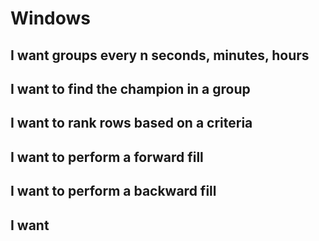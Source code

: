 # Windows

## I want groups every n seconds, minutes, hours
## I want to find the champion in a group
## I want to rank rows based on a criteria
## I want to perform a forward fill
## I want to perform a backward fill
## I want 